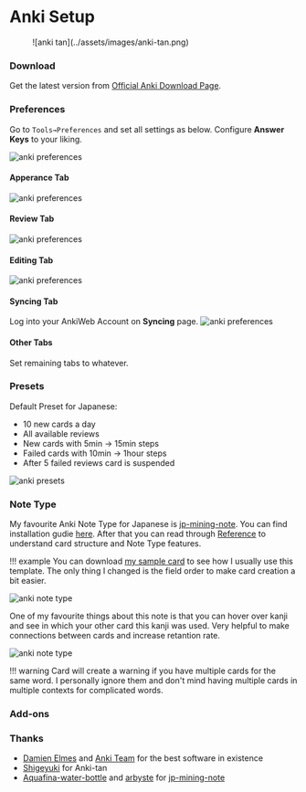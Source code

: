 # Anki Setup

<figure markdown="span">
    ![anki tan](../assets/images/anki-tan.png)
</figure>

### Download
Get the latest version from [Official Anki Download Page](https://apps.ankiweb.net/#downloads).

### Preferences
Go to `Tools→Preferences` and set all settings as below. Configure **Answer Keys** to your liking.

![anki preferences](../assets/images/anki_preferences1.png)

#### Apperance Tab
![anki preferences](../assets/images/anki_preferences2.png)

#### Review Tab
![anki preferences](../assets/images/anki_preferences3.png)

#### Editing Tab
![anki preferences](../assets/images/anki_preferences4.png)

#### Syncing Tab
Log into your AnkiWeb Account on **Syncing** page.
![anki preferences](../assets/images/anki_preferences5.png)

#### Other Tabs
Set remaining tabs to whatever.

### Presets
Default Preset for Japanese:

* 10 new cards a day
* All available reviews
* New cards with 5min → 15min steps
* Failed cards with 10min → 1hour steps
* After 5 failed reviews card is suspended

![anki presets](../assets/images/anki_presets.png)

### Note Type
My favourite Anki Note Type for Japanese is [jp-mining-note](https://github.com/arbyste/jp-mining-note). You can find installation gudie [here](https://arbyste.github.io/jp-mining-note/setup/#installing-jp-mining-note). After that you can read through [Reference](https://arbyste.github.io/jp-mining-note/ui/) to understand card structure and Note Type features.

!!! example
    You can download [my sample card](https://drive.google.com/file/d/1EpV1fMM3mi5A1MsDRPjv_sGjAWMqP-bF/view?usp=sharing) to see how I usually use this template. The only thing I changed is the field order to make card creation a bit easier.

![anki note type](../assets/images/anki_note_type.png)

One of my favourite things about this note is that you can hover over kanji and see in which your other card this kanji was used. Very helpful to make connections between cards and increase retantion rate.

![anki note type](../assets/images/anki_note_type2.png)

!!! warning
    Card will create a warning if you have multiple cards for the same word. I personally ignore them and don't mind having multiple cards in multiple contexts for complicated words.

### Add-ons

### Thanks

* [Damien Elmes](https://github.com/dae) and [Anki Team](https://github.com/ankitects/anki/graphs/contributors) for the best software in existence
* [Shigeyuki](https://www.reddit.com/user/Shige-yuki/) for Anki-tan
* [Aquafina-water-bottle](https://github.com/Aquafina-water-bottle) and [arbyste](https://github.com/arbyste) for [jp-mining-note](https://github.com/arbyste/jp-mining-note)